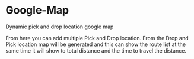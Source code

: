 # Google-Map
Dynamic pick and drop location google map

From here you can add multiple Pick and Drop location. From the Drop and Pick location map will be generated and this can show the route list at the same time it will show to total distance and the time to travel the distance.



 

